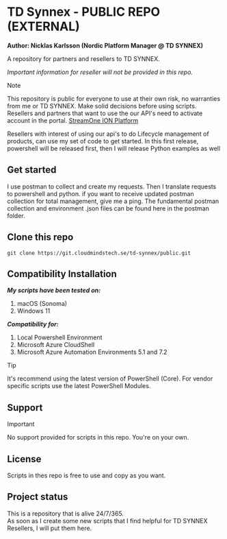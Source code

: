 # TD Synnex - PUBLIC REPO (EXTERNAL)

**Author: Nicklas Karlsson (Nordic Platform Manager @ TD SYNNEX)**  

A repository for partners and resellers to TD SYNNEX.

*Important information for reseller will not be provided in this repo.*  

>[!NOTE]
>This repository is public for everyone to use at their own risk, no warranties from me or TD SYNNEX. Make solid decisions before using scripts.
Resellers and partners that want to use the our API's need to activate account in the portal.
[StreamOne ION Platform](https://ion.tdsynnex.com)  

Resellers with interest of using our api's to do Lifecycle management of products, can use my set of code to get started.
In this first release, powershell will be released first, then I will release Python examples as well

## Get started

I use postman to collect and create my requests. Then I translate requests to powershell and python.
if you want to receive updated postman collection for total management, give me a ping. The fundamental postman collection and environment .json files can be found here in the postman folder.

## Clone this repo

```shell
git clone https://git.cloudmindstech.se/td-synnex/public.git
```

## Compatibility Installation

***My scripts have been tested on:***  

1. macOS (Sonoma)
2. Windows 11  

***Compatibility for:***  

1. Local Powershell Environment
2. Microsoft Azure CloudShell
3. Microsoft Azure Automation Environments 5.1 and 7.2  

> [!TIP]
> It's recommend using the latest version of PowerShell (Core). For vendor specific scripts use the latest PowerShell Modules.

## Support

> [!IMPORTANT]
> No support provided for scripts in this repo. You're on your own.

## License

Scripts in thes repo is free to use and copy as you want.

## Project status

This is a repository that is alive 24/7/365.  
As soon as I create some new scripts that I find helpful for TD SYNNEX Resellers, I will put them here.
